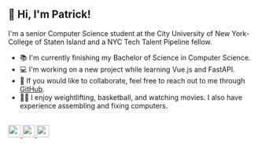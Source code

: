 ## 👋 Hi, I'm Patrick!
I'm a senior Computer Science student at the City University of New York-College of Staten Island and a NYC Tech Talent Pipeline fellow.
- 📚 I'm currently finishing my Bachelor of Science in Computer Science.
- 💻 I'm working on a new project while learning Vue.js and FastAPI.
- 💬 If you would like to collaborate, feel free to reach out to me through <a href="https://github.com/PatrickLisiecki/PatrickLisiecki/issues">GitHub</a>.
- 🏋️‍♂️ I enjoy weightlifting, basketball, and watching movies. I also have experience assembling and fixing computers.

<br />

<a href="https://patricklisiecki.com/">
  <img src="https://img.shields.io/badge/portfolio-38BDF8?style=for-the-badge&logo=About.me&logoColor=white&labelColor=38BDF8" height="25">
</a>

<a href="https://www.linkedin.com/in/patricklisiecki/">
  <img src="https://img.shields.io/badge/linkedin-0077B5?style=for-the-badge&logo=linkedin&logoColor=white&labelColor=0077B5" height="25">
</a>

<a href="https://visitcount.itsvg.in">
  <img src="https://visitcount.itsvg.in/api?id=PatrickLisiecki&label=Visitors&color=1&icon=5&pretty=true" height="25" />
</a>
